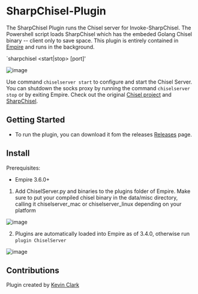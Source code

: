 # SharpChisel-Plugin
The SharpChisel Plugin runs the Chisel server for Invoke-SharpChisel. The Powershell script loads SharpChisel which has the embeded Golang Chisel binary 
-- client only to save space. This plugin is entirely contained in [Empire](https://github.com/BC-SECURITY/Empire/)
and runs in the background.

`sharpchisel <start|stop> [port]'

![image](https://user-images.githubusercontent.com/20302208/97376340-5a00a300-187a-11eb-902d-ec9b75389beb.png)

Use command `chiselserver start` to configure and start the Chisel Server. You can shutdown
the socks proxy by running the command `chiselserver stop` or by exiting Empire. Check out the original [Chisel project](https://github.com/jpillora/chisel) 
and [SharpChisel](https://github.com/shantanu561993/SharpChisel).


## Getting Started
* To run the plugin, you can download it fom the releases [Releases](https://github.com/BC-SECURITY/ChiselServer-Plugin/releases) page. 

## Install
Prerequisites:
- Empire 3.6.0+

1. Add ChiselServer.py and binaries to the plugins folder of Empire. Make sure to put your compiled chisel binary in the data/misc directory, calling it chiselserver_mac or chiselserver_linux depending on your platform


![image](https://user-images.githubusercontent.com/20302208/95636534-49f85f00-0a44-11eb-87c1-754a2368febb.png)


2. Plugins are automatically loaded into Empire as of 3.4.0, otherwise run ```plugin ChiselServer```

![image](https://user-images.githubusercontent.com/20302208/95636737-b5dac780-0a44-11eb-9f82-34dcb66c24fe.png)

## Contributions
Plugin created by [Kevin Clark](https://gitlab.com/KevinJClark/invoke-sharpchisel/)
